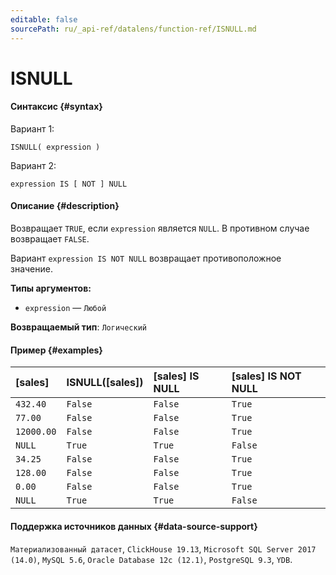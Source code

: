 ```yaml
---
editable: false
sourcePath: ru/_api-ref/datalens/function-ref/ISNULL.md
---
```


# ISNULL



#### Синтаксис {#syntax}

Вариант 1:
```
ISNULL( expression )
```
Вариант 2:
```
expression IS [ NOT ] NULL
```

#### Описание {#description}
Возвращает `TRUE`, если `expression` является `NULL`. В противном случае возвращает `FALSE`.

Вариант `expression IS NOT NULL` возвращает противоположное значение.

**Типы аргументов:**
- `expression` — `Любой`


**Возвращаемый тип**: `Логический`

#### Пример {#examples}



| **[sales]**   | **ISNULL([sales])**   | **[sales] IS NULL**   | **[sales] IS NOT NULL**   |
|:--------------|:----------------------|:----------------------|:--------------------------|
| `432.40`      | `False`               | `False`               | `True`                    |
| `77.00`       | `False`               | `False`               | `True`                    |
| `12000.00`    | `False`               | `False`               | `True`                    |
| `NULL`        | `True`                | `True`                | `False`                   |
| `34.25`       | `False`               | `False`               | `True`                    |
| `128.00`      | `False`               | `False`               | `True`                    |
| `0.00`        | `False`               | `False`               | `True`                    |
| `NULL`        | `True`                | `True`                | `False`                   |




#### Поддержка источников данных {#data-source-support}

`Материализованный датасет`, `ClickHouse 19.13`, `Microsoft SQL Server 2017 (14.0)`, `MySQL 5.6`, `Oracle Database 12c (12.1)`, `PostgreSQL 9.3`, `YDB`.
